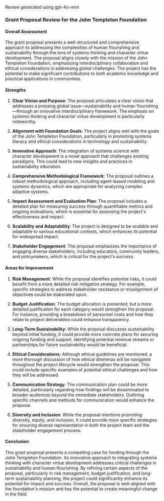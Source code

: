 Review generated using gpt-4o-mini

### Grant Proposal Review for the John Templeton Foundation

#### Overall Assessment
The grant proposal presents a well-structured and comprehensive approach to addressing the complexities of human flourishing and sustainability through the lens of systems thinking and character virtue development. The proposal aligns closely with the mission of the John Templeton Foundation, emphasizing interdisciplinary collaboration and ethical considerations in addressing global challenges. The project has the potential to make significant contributions to both academic knowledge and practical applications in communities.

#### Strengths

1. **Clear Vision and Purpose**: The proposal articulates a clear vision that addresses a pressing global issue—sustainability and human flourishing—through an innovative interdisciplinary framework. The emphasis on systems thinking and character virtue development is particularly noteworthy.

2. **Alignment with Foundation Goals**: The project aligns well with the goals of the John Templeton Foundation, particularly in promoting systems literacy and ethical considerations in technology and sustainability.

3. **Innovative Approach**: The integration of systems science with character development is a novel approach that challenges existing paradigms. This could lead to new insights and practices in sustainability education.

4. **Comprehensive Methodological Framework**: The proposal outlines a robust methodological approach, including agent-based modeling and systems dynamics, which are appropriate for analyzing complex adaptive systems.

5. **Impact Assessment and Evaluation Plan**: The proposal includes a detailed plan for measuring success through quantifiable metrics and ongoing evaluations, which is essential for assessing the project's effectiveness and impact.

6. **Scalability and Adaptability**: The project is designed to be scalable and adaptable to various educational contexts, which enhances its potential for widespread impact.

7. **Stakeholder Engagement**: The proposal emphasizes the importance of engaging diverse stakeholders, including educators, community leaders, and policymakers, which is critical for the project's success.

#### Areas for Improvement

1. **Risk Management**: While the proposal identifies potential risks, it could benefit from a more detailed risk mitigation strategy. For example, specific strategies to address stakeholder resistance or misalignment of objectives could be elaborated upon.

2. **Budget Justification**: The budget allocation is presented, but a more detailed justification for each category would strengthen the proposal. For instance, providing a breakdown of personnel costs and how they relate to project deliverables could enhance transparency.

3. **Long-Term Sustainability**: While the proposal discusses sustainability beyond initial funding, it could provide more concrete plans for securing ongoing funding and support. Identifying potential revenue streams or partnerships for future sustainability would be beneficial.

4. **Ethical Considerations**: Although ethical guidelines are mentioned, a more thorough discussion of how ethical dilemmas will be navigated throughout the project lifecycle would strengthen the proposal. This could include specific examples of potential ethical challenges and how they will be addressed.

5. **Communication Strategy**: The communication plan could be more detailed, particularly regarding how findings will be disseminated to broader audiences beyond the immediate stakeholders. Outlining specific channels and methods for communication would enhance the proposal.

6. **Diversity and Inclusion**: While the proposal mentions promoting diversity, equity, and inclusion, it could provide more specific strategies for ensuring diverse representation in both the project team and the stakeholder engagement process.

#### Conclusion
This grant proposal presents a compelling case for funding through the John Templeton Foundation. Its innovative approach to integrating systems thinking with character virtue development addresses critical challenges in sustainability and human flourishing. By refining certain aspects of the proposal, particularly in risk management, budget justification, and long-term sustainability planning, the project could significantly enhance its potential for impact and success. Overall, the proposal is well-aligned with the foundation's mission and has the potential to create meaningful change in the field.